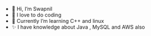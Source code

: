 - 👋 Hi, I’m Swapnil 
- 👀 I love to do coding
- 🌱 Currently I’m learning C++ and linux
- ✨ I have knowledge about Java , MySQL and AWS also

<!---
SSwapnild31/SSwapnild31 is a ✨ special ✨ repository because its `README.md` (this file) appears on your GitHub profile.
You can click the Preview link to take a look at your changes.
--->
